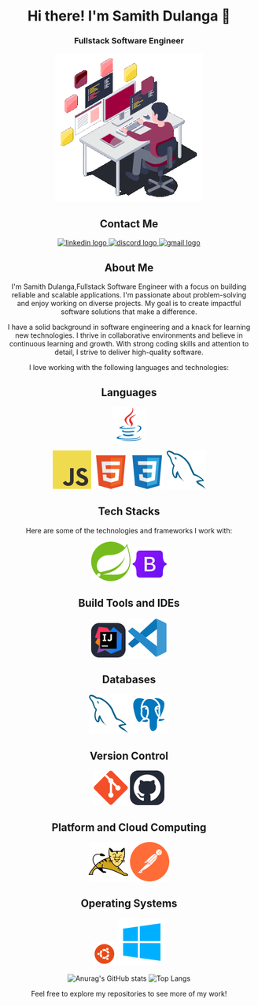 <div align="center">

# Hi there! I'm Samith Dulanga  👋

### Fullstack Software Engineer

![ezgif com-resize](https://github.com/SamithDulanga/SamithDulanga/blob/main/assets/animation.gif)

## Contact Me

  <a href="https://www.linkedin.com/in/samith-dulanga-49b13323a/" target="_blank" >
    <img src="https://raw.githubusercontent.com/maurodesouza/profile-readme-generator/master/src/assets/icons/social/linkedin/default.svg"        width="32" height="32" alt="linkedin logo"  />
  </a>
  
  <a href="https://discord.com/channels/Subhash#5290" target="_blank">
    <img src="https://raw.githubusercontent.com/maurodesouza/profile-readme-generator/master/src/assets/icons/social/discord/default.svg"         width="32" height="32" alt="discord logo"  />
  </a>
  
  <!-- <a href="https://twitter.com/chamara_subhash?t=e7Qt_Z5c0eEg426tqdXxrQ&s=09" target="_blank">
   <img src="https://raw.githubusercontent.com/maurodesouza/profile-readme-generator/master/src/assets/icons/social/twitter/default.svg"         width="32" height="32" alt="twitter logo"/>
  </a> -->
    
  
  <a href="mailto:dulangasamith@gmail.com">
    <img src="https://raw.githubusercontent.com/maurodesouza/profile-readme-generator/master/src/assets/icons/social/gmail/default.svg"           width="32" height="32" alt="gmail logo"  />
  </a>

## About Me
I'm Samith Dulanga,Fullstack Software Engineer with a focus on building reliable and scalable applications. I'm passionate about problem-solving and enjoy working on diverse projects. My goal is to create impactful software solutions that make a difference.

I have a solid background in software engineering and a knack for learning new technologies. I thrive in collaborative environments and believe in continuous learning and growth. With strong coding skills and attention to detail, I strive to deliver high-quality software.

I love working with the following languages and technologies:

## Languages

![java (4)](https://github.com/SamithDulanga/SamithDulanga/blob/main/assets/Java.svg)

![java-script](https://github.com/SamithDulanga/SamithDulanga/blob/main/assets/JavaScript.svg)
![html-5](https://github.com/SamithDulanga/SamithDulanga/blob/main/assets/HTML.svg)
![css-3](https://github.com/SamithDulanga/SamithDulanga/blob/main/assets/CSS.svg)
![mysql](https://github.com/SamithDulanga/SamithDulanga/blob/main/assets/Mysql.svg)

## Tech Stacks

Here are some of the technologies and frameworks I work with:


![favicon-32x32](https://github.com/SamithDulanga/SamithDulanga/blob/main/assets/Spring.svg)
![favicon-32x32](https://github.com/SamithDulanga/SamithDulanga/blob/main/assets/Bootstrap.svg)



## Build Tools and IDEs

![favicon-32x32](https://github.com/SamithDulanga/SamithDulanga/blob/main/assets/IntelliJ%20Idea.svg)
![favicon-32x32](https://github.com/SamithDulanga/SamithDulanga/blob/main/assets/VS%20Code.svg)


## Databases

![mysql](https://github.com/SamithDulanga/SamithDulanga/blob/main/assets/Mysql.svg)
![postgresql](https://github.com/SamithDulanga/SamithDulanga/blob/main/assets/Postgresql.svg)


## Version Control

![favicon-32x32](https://github.com/SamithDulanga/SamithDulanga/blob/main/assets/Git.svg)
![favicon-32x32](https://github.com/SamithDulanga/SamithDulanga/blob/main/assets/GitHub.svg)


## Platform and Cloud Computing

![favicon-32x32](https://github.com/SamithDulanga/SamithDulanga/blob/main/assets/Tomcat.svg)
![favicon-32x32](https://github.com/SamithDulanga/SamithDulanga/blob/main/assets/Postman.svg)



## Operating Systems

![ubuntu](https://github.com/SamithDulanga/SamithDulanga/blob/main/assets/Ubuntu.png)
![windows](https://github.com/SamithDulanga/SamithDulanga/blob/main/assets/Windows.svg)

![Anurag's GitHub stats](https://github-readme-stats.vercel.app/api?username=SamithDulanga&show_icons=true&theme=radical)
![Top Langs](https://github-readme-stats.vercel.app/api/top-langs/?username=SamithDulanga&layout=compact)

Feel free to explore my repositories to see more of my work!

</div>